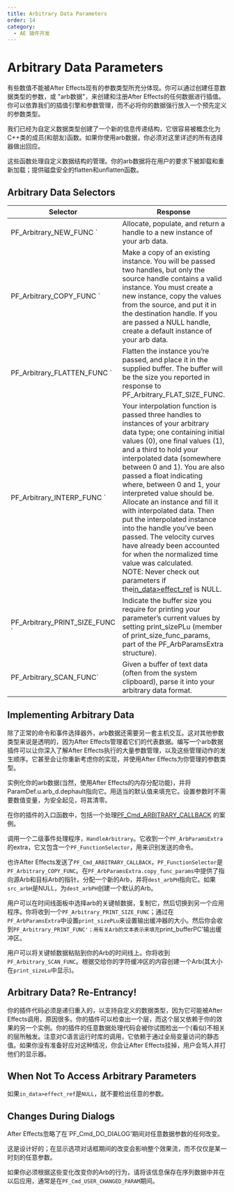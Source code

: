 ```yaml
---
title: Arbitrary Data Parameters
order: 14
category:
  - AE 插件开发
---
```

# Arbitrary Data Parameters

有些数值不能被After Effects现有的参数类型所充分体现。你可以通过创建任意数据类型的参数，或 "arb数据"，来创建和注册After Effects的任何数据进行插值。你可以依靠我们的插值引擎和参数管理，而不必将你的数据强行放入一个预先定义的参数类型。

我们已经为自定义数据类型创建了一个新的信息传递结构，它很容易被概念化为C++类的成员(和朋友)函数。如果你使用arb数据，你必须对这里详述的所有选择器做出回应。

这些函数处理自定义数据结构的管理。你的arb数据将在用户的要求下被卸载和重新加载；提供磁盘安全的flatten和unflatten函数。

## Arbitrary Data Selectors

| **Selector** | **Response** |
|--- | --- |
| PF_Arbitrary_NEW_FUNC ` | Allocate, populate, and return a handle to a new instance of your arb data. | | PF_Arbitrary_DISPOSE_FUNC` | Free and destroy an instance of your arbitrary data type. |
| PF_Arbitrary_COPY_FUNC ` | Make a copy of an existing instance. You will be passed two handles, but only the source handle contains a valid instance. You must create a new instance, copy the values from the source, and put it in the destination handle. If you are passed a NULL handle, create a default instance of your arb data. | | PF_Arbitrary_FLAT_SIZE_FUNC` | You’ll be passed a handle to an instance of your data type, and a variable in which you return the size of a flattened version of that instance. |
| PF_Arbitrary_FLATTEN_FUNC ` | Flatten the instance you’re passed, and place it in the supplied buffer. The buffer will be the size you reported in response to PF_Arbitrary_FLAT_SIZE_FUNC. | | PF_Arbitrary_UNFLATTEN_FUNC` | Unpack the buffer into an instance of your arbitrary data type, and put in the handle which you’ve been passed. |
| PF_Arbitrary_INTERP_FUNC ` | Your interpolation function is passed three handles to instances of your arbitrary data type; one containing initial values (0), one final values (1), and a third to hold your interpolated data (somewhere between 0 and 1). You are also passed a float indicating where, between 0 and 1, your interpreted value should be.<br />Allocate an instance and fill it with interpolated data. Then put the interpolated instance into the handle you’ve been passed. The velocity curves have already been accounted for when the normalized time value was calculated.<br />NOTE: Never check out parameters if the[in_data&gt;effect_ref](https://ae-plugins.docsforadobe.dev/effect-basics/PF_InData.html#effect-basics-pf-indata-pf-indata-members) is NULL. | | PF_Arbitrary_COMPARE_FUNC` | You are passed two instances of your arbitrary data, and a pointer to a comparison result. Populate the result with one of the values for PF_ArbCompareResult (see AE_Effect.h) to indicate whether the first was equal to, less than, more than, or simply not equal to the second. |
| PF_Arbitrary_PRINT_SIZE_FUNC ` | Indicate the buffer size you require for printing your parameter’s current values by setting print_sizePLu (member of print_size_func_params, part of the PF_ArbParamsExtra structure). | | PF_Arbitrary_PRINT_FUNC` | Format your arbitrary data for text-based export, and copy the result to the buffer. This can be as elaborate as you would like. Your plug-in should emulate the cut-and-paste behavior for pasting text representations of parameter settings (into a Microsoft Excel spreadsheet, for example) displayed by the plug-ins shipped with After Effects. You have a great deal of flexibility in how you format your output. |
| PF_Arbitrary_SCAN_FUNC` | Given a buffer of text data (often from the system clipboard), parse it into your arbitrary data format. |

## Implementing Arbitrary Data

除了正常的命令和事件选择器外，arb数据还需要另一套主机交互。这对其他参数类型来说是透明的，因为After Effects管理着它们的代表数据。编写一个arb数据插件可以让你深入了解After Effects执行的大量参数管理，以及这些管理动作的发生顺序。它甚至会让你重新考虑你的实现，并使用After Effects为你管理的参数类型。

实例化你的arb数据(当然，使用After Effects的内存分配功能)，并将ParamDef.u.arb_d.dephault指向它。用适当的默认值来填充它。设置参数时不需要数值变量，为安全起见，将其清零。

在你的插件的入口函数中，包括一个处理[PF_Cmd_ARBITRARY_CALLBACK](.../effect-basics/command-selectors.html)  的案例。

调用一个二级事件处理程序，`HandleArbitrary`。它收到一个`PF_ArbParamsExtra`的extra，它又包含一个`PF_FunctionSelector`，用来识别发送的命令。

也许After Effects发送了`PF_Cmd_ARBITRARY_CALLBACK`，`PF_FunctionSelector`是`PF_Arbitrary_COPY_FUNC`。在`PF_ArbParamsExtra.copy_func_params`中提供了指向源Arb和目标Arb的指针。分配一个新的Arb，并将`dest_arbPH`指向它。如果`src_arbH`是NULL，为`dest_arbPH`创建一个默认的Arb。

用户可以在时间线面板中选择arb的关键帧数据，复制它，然后切换到另一个应用程序。你将收到一个`PF_Arbitrary_PRINT_SIZE_FUNC`；通过在`PF_ArbParamsExtra`中设置`print_sizePLu`来设置输出缓冲器的大小。然后你会收到`PF_Arbitrary_PRINT_FUNC'；用有关Arb的文本表示来填充`print_bufferPC'输出缓冲区。

用户可以将关键帧数据粘贴到你的Arb的时间线上。你将收到`PF_Arbitrary_SCAN_FUNC`。根据交给你的字符缓冲区的内容创建一个Arb(其大小在`print_sizeLu`中显示)。

## Arbitrary Data? Re-Entrancy!

你的插件代码必须是递归重入的，以支持自定义的数据类型，因为它可能被After Effects调用，原因很多。你的插件可以检查出一个层，而这个层又依赖于你的效果的另一个实例。你的插件的任意数据处理代码会被你试图检出一个(看似)不相关的层所触发。注意对C语言运行时库的调用，它依赖于通过全局变量访问的静态值。如果你没有准备好应对这种情况，你会让After Effects挂掉，用户会骂人并打他们的显示器。

## When Not To Access Arbitrary Parameters

如果`in_data>effect_ref`是`NULL`，就不要检出任意的参数。

## Changes During Dialogs

After Effects忽略了在`PF_Cmd_DO_DIALOG'期间对任意数据参数的任何改变。

这是设计好的；在显示选项对话框期间的改变会影响整个效果流，而不仅仅是某一时刻的任意参数。

如果你必须根据这些变化改变你的Arb的行为，请将该信息保存在序列数据中并在以后应用，通常是在`PF_Cmd_USER_CHANGED_PARAM`期间。